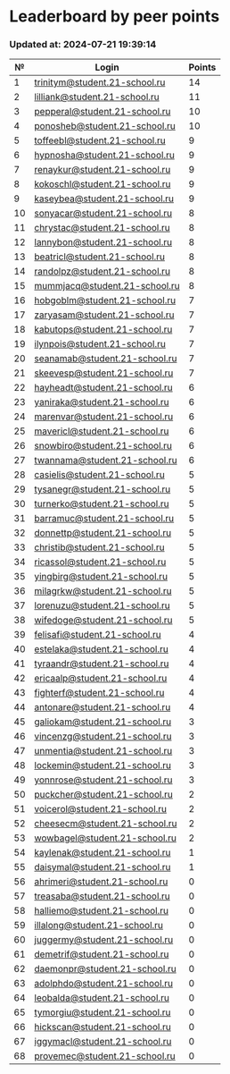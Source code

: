 # Leaderboard by peer points

### Updated at: 2024-07-21 19:39:14

| № | Login | Points |
|---|-------|--------|
|1|trinitym@student.21-school.ru|14|
|2|lilliank@student.21-school.ru|11|
|3|pepperal@student.21-school.ru|10|
|4|ponosheb@student.21-school.ru|10|
|5|toffeebl@student.21-school.ru|9|
|6|hypnosha@student.21-school.ru|9|
|7|renaykur@student.21-school.ru|9|
|8|kokoschl@student.21-school.ru|9|
|9|kaseybea@student.21-school.ru|9|
|10|sonyacar@student.21-school.ru|8|
|11|chrystac@student.21-school.ru|8|
|12|lannybon@student.21-school.ru|8|
|13|beatricl@student.21-school.ru|8|
|14|randolpz@student.21-school.ru|8|
|15|mummjacq@student.21-school.ru|8|
|16|hobgoblm@student.21-school.ru|7|
|17|zaryasam@student.21-school.ru|7|
|18|kabutops@student.21-school.ru|7|
|19|ilynpois@student.21-school.ru|7|
|20|seanamab@student.21-school.ru|7|
|21|skeevesp@student.21-school.ru|7|
|22|hayheadt@student.21-school.ru|6|
|23|yaniraka@student.21-school.ru|6|
|24|marenvar@student.21-school.ru|6|
|25|mavericl@student.21-school.ru|6|
|26|snowbiro@student.21-school.ru|6|
|27|twannama@student.21-school.ru|6|
|28|casielis@student.21-school.ru|5|
|29|tysanegr@student.21-school.ru|5|
|30|turnerko@student.21-school.ru|5|
|31|barramuc@student.21-school.ru|5|
|32|donnettp@student.21-school.ru|5|
|33|christib@student.21-school.ru|5|
|34|ricassol@student.21-school.ru|5|
|35|yingbirg@student.21-school.ru|5|
|36|milagrkw@student.21-school.ru|5|
|37|lorenuzu@student.21-school.ru|5|
|38|wifedoge@student.21-school.ru|5|
|39|felisafi@student.21-school.ru|4|
|40|estelaka@student.21-school.ru|4|
|41|tyraandr@student.21-school.ru|4|
|42|ericaalp@student.21-school.ru|4|
|43|fighterf@student.21-school.ru|4|
|44|antonare@student.21-school.ru|4|
|45|galiokam@student.21-school.ru|3|
|46|vincenzg@student.21-school.ru|3|
|47|unmentia@student.21-school.ru|3|
|48|lockemin@student.21-school.ru|3|
|49|yonnrose@student.21-school.ru|3|
|50|puckcher@student.21-school.ru|2|
|51|voicerol@student.21-school.ru|2|
|52|cheesecm@student.21-school.ru|2|
|53|wowbagel@student.21-school.ru|2|
|54|kaylenak@student.21-school.ru|1|
|55|daisymal@student.21-school.ru|1|
|56|ahrimeri@student.21-school.ru|0|
|57|treasaba@student.21-school.ru|0|
|58|halliemo@student.21-school.ru|0|
|59|illalong@student.21-school.ru|0|
|60|juggermy@student.21-school.ru|0|
|61|demetrif@student.21-school.ru|0|
|62|daemonpr@student.21-school.ru|0|
|63|adolphdo@student.21-school.ru|0|
|64|leobalda@student.21-school.ru|0|
|65|tymorgiu@student.21-school.ru|0|
|66|hickscan@student.21-school.ru|0|
|67|iggymacl@student.21-school.ru|0|
|68|provemec@student.21-school.ru|0|

